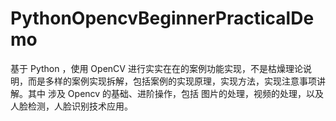 # PythonOpencvBeginnerPracticalDemo
基于 Python ，使用 OpenCV 进行实实在在的案例功能实现，不是枯燥理论说明，而是多样的案例实现拆解，包括案例的实现原理，实现方法，实现注意事项讲解。其中 涉及 Opencv 的基础、进阶操作，包括 图片的处理，视频的处理，以及 人脸检测，人脸识别技术应用。
